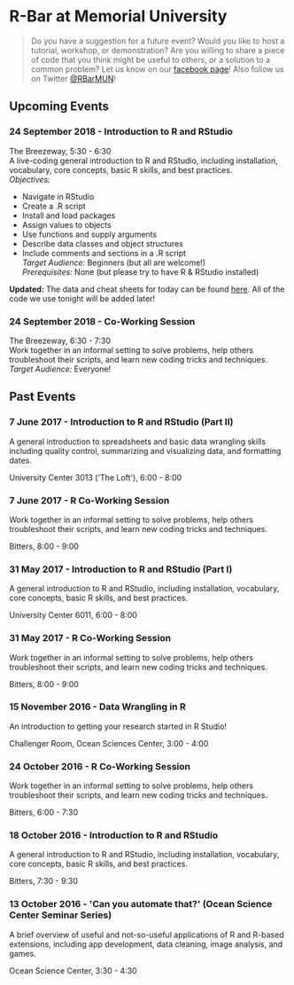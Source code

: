# R-Bar at Memorial University

> Do you have a suggestion for a future event? Would you like to host a tutorial, workshop, or demonstration? Are you willing to share a piece of code that you think might be useful to others, or a solution to a common problem? Let us know on our [facebook page](https://www.facebook.com/RBarMUN/)! Also follow us on Twitter [@RBarMUN](https://twitter.com/RBarMUN)!

## Upcoming Events

### 24 September 2018 - Introduction to R and RStudio  
The Breezeway, 5:30 - 6:30  
A live-coding general introduction to R and RStudio, including installation, vocabulary, core concepts, basic R skills, and best practices.  
*Objectives:*  
- Navigate in RStudio  
- Create a .R script  
- Install and load packages  
- Assign values to objects  
- Use functions and supply arguments  
- Describe data classes and object structures  
- Include comments and sections in a .R script  
*Target Audience:* Beginners (but all are welcome!)  
*Prerequisites:* None (but please try to have R & RStudio installed)

**Updated:** The data and cheat sheets for today can be found [here](https://github.com/DanielleQuinn/RBarMUN/tree/master/24Sept2018). All of the code we use tonight will be added later!

### 24 September 2018 - Co-Working Session  
The Breezeway, 6:30 - 7:30  
Work together in an informal setting to solve problems, help others troubleshoot their scripts, and learn new coding tricks and techniques.  
*Target Audience:* Everyone!

## Past Events

### 7 June 2017 - Introduction to R and RStudio (Part II)

A general introduction to spreadsheets and basic data wrangling skills including quality control, summarizing and visualizing data, and formatting dates.

University Center 3013 ('The Loft'), 6:00 - 8:00

### 7 June 2017 - R Co-Working Session

Work together in an informal setting to solve problems, help others troubleshoot their scripts, and learn new coding tricks and techniques.

Bitters, 8:00 - 9:00

### 31 May 2017 - Introduction to R and RStudio (Part I)

A general introduction to R and RStudio, including installation, vocabulary, core concepts, basic R skills, and best practices.

University Center 6011, 6:00 - 8:00

### 31 May 2017 - R Co-Working Session

Work together in an informal setting to solve problems, help others troubleshoot their scripts, and learn new coding tricks and techniques.

Bitters, 8:00 - 9:00

### 15 November 2016 - Data Wrangling in R

An introduction to getting your research started in R Studio!

Challenger Room, Ocean Sciences Center, 3:00 - 4:00

### 24 October 2016 - R Co-Working Session

Work together in an informal setting to solve problems, help others troubleshoot their scripts, and learn new coding tricks and techniques.

Bitters, 6:00 - 7:30

### 18 October 2016 - Introduction to R and RStudio

A general introduction to R and RStudio, including installation, vocabulary, core concepts, basic R skills, and best practices.

Bitters, 7:30 - 9:30

### 13 October 2016 - 'Can you automate that?' (Ocean Science Center Seminar Series)

A brief overview of useful and not-so-useful applications of R and R-based extensions, including app development, data cleaning, image analysis, and games.

Ocean Science Center, 3:30 - 4:30
